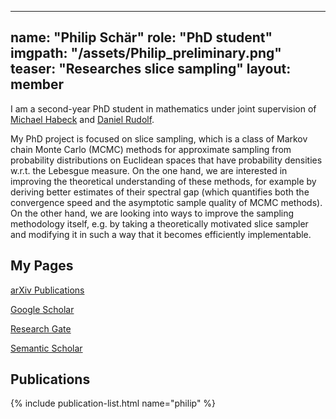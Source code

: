  ---
 name: "Philip Schär"
 role: "PhD student"
 imgpath: "/assets/Philip_preliminary.png"
 teaser: "Researches slice sampling"
 layout: member
 ---

I am a second-year PhD student in mathematics under joint supervision of [Michael Habeck](/microscopic-image-analysis.github.io/team/michael-habeck.md) and [Daniel Rudolf](https://staff.fim.uni-passau.de/~rudolf/).  

My PhD project is focused on slice sampling, which is a class of Markov chain Monte Carlo (MCMC) methods for approximate sampling from probability distributions on Euclidean spaces that have probability densities w.r.t. the Lebesgue measure. On the one hand, we are interested in improving the theoretical understanding of these methods, for example by deriving better estimates of their spectral gap (which quantifies both the convergence speed and the asymptotic sample quality of MCMC methods). On the other hand, we are looking into ways to improve the sampling methodology itself, e.g. by taking a theoretically motivated slice sampler and modifying it in such a way that it becomes efficiently implementable.  

## My Pages

[arXiv Publications](https://arxiv.org/a/schar_p_1.html)  

[Google Scholar](https://scholar.google.com/citations?hl=en&user=tIE_vOQAAAAJ)  

[Research Gate](https://www.researchgate.net/profile/Philip-Schaer)  

[Semantic Scholar](https://www.semanticscholar.org/author/Philip-Schar/2204760249)  

## Publications
{% include publication-list.html name="philip" %}

